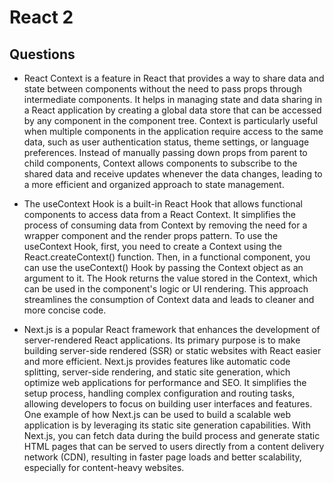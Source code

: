 # React 2

## Questions

- React Context is a feature in React that provides a way to share data and state between components without the need to pass props through intermediate components. It helps in managing state and data sharing in a React application by creating a global data store that can be accessed by any component in the component tree. Context is particularly useful when multiple components in the application require access to the same data, such as user authentication status, theme settings, or language preferences. Instead of manually passing down props from parent to child components, Context allows components to subscribe to the shared data and receive updates whenever the data changes, leading to a more efficient and organized approach to state management.

- The useContext Hook is a built-in React Hook that allows functional components to access data from a React Context. It simplifies the process of consuming data from Context by removing the need for a wrapper component and the render props pattern. To use the useContext Hook, first, you need to create a Context using the React.createContext() function. Then, in a functional component, you can use the useContext() Hook by passing the Context object as an argument to it. The Hook returns the value stored in the Context, which can be used in the component's logic or UI rendering. This approach streamlines the consumption of Context data and leads to cleaner and more concise code.

- Next.js is a popular React framework that enhances the development of server-rendered React applications. Its primary purpose is to make building server-side rendered (SSR) or static websites with React easier and more efficient. Next.js provides features like automatic code splitting, server-side rendering, and static site generation, which optimize web applications for performance and SEO. It simplifies the setup process, handling complex configuration and routing tasks, allowing developers to focus on building user interfaces and features. One example of how Next.js can be used to build a scalable web application is by leveraging its static site generation capabilities. With Next.js, you can fetch data during the build process and generate static HTML pages that can be served to users directly from a content delivery network (CDN), resulting in faster page loads and better scalability, especially for content-heavy websites.

